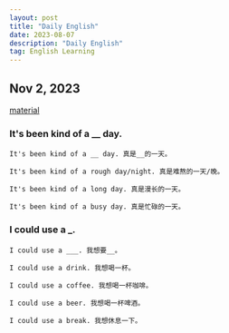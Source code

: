 ```yaml
---
layout: post
title: "Daily English"
date: 2023-08-07
description: "Daily English"
tag: English Learning
---
```


## Nov 2, 2023

[material](https://www.bilibili.com/video/BV11B4y1o73o/?-Arouter=story&buvid=de9a7c3d243642e05f0a5ad6d00172f2&from_spmid=tm.recommend.0.0&is_story_h5=true&mid=K8xHrWA25JE2ByBfiZ7w%2Bg%3D%3D&p=1&plat_id=163&share_from=ugc&share_medium=iphone&share_plat=ios&share_session_id=38576EFE-6B4C-429D-97A8-D75D34D36E07&share_source=WEIXIN&share_tag=s_i&spmid=main.ugc-video-detail-vertical.0.0&timestamp=1698964728&unique_k=zDMioZf&up_id=286051472)

### It's been kind of a \_\_ day.

```
It's been kind of a __ day. 真是__的一天。

It's been kind of a rough day/night. 真是难熬的一天/晚。

It's been kind of a long day. 真是漫长的一天。

It's been kind of a busy day. 真是忙碌的一天。
```

### I could use a \_.

```
I could use a ___. 我想要__。

I could use a drink. 我想喝一杯。

I could use a coffee. 我想喝一杯咖啡。

I could use a beer. 我想喝一杯啤酒。

I could use a break. 我想休息一下。
```

